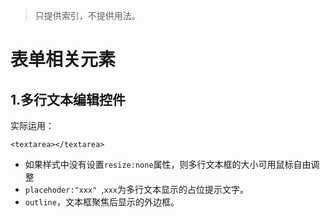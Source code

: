 > 只提供索引，不提供用法。

# 表单相关元素

## 1.多行文本编辑控件  

实际运用：

```
<textarea></textarea>
```

* 如果样式中没有设置`resize:none`属性，则多行文本框的大小可用鼠标自由调整
* `placehoder:"xxx" `,`xxx`为多行文本显示的占位提示文字。
* `outline`，文本框聚焦后显示的外边框。